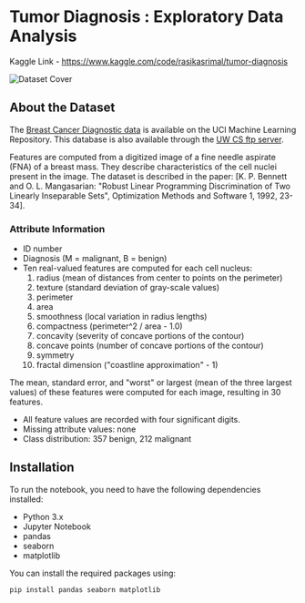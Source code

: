 

# Tumor Diagnosis : Exploratory Data Analysis

Kaggle Link - https://www.kaggle.com/code/rasikasrimal/tumor-diagnosis

![Dataset Cover](https://storage.googleapis.com/kaggle-datasets-images/180/384/3da2510581f9d3b902307ff8d06fe327/dataset-cover.jpg)


## About the Dataset

The [Breast Cancer Diagnostic data](https://archive.ics.uci.edu/ml/datasets/Breast+Cancer+Wisconsin+%28Diagnostic%29) is available on the UCI Machine Learning Repository. This database is also available through the [UW CS ftp server](http://ftp.cs.wisc.edu/math-prog/cpo-dataset/machine-learn/cancer/WDBC/).

Features are computed from a digitized image of a fine needle aspirate (FNA) of a breast mass. They describe characteristics of the cell nuclei present in the image. The dataset is described in the paper: [K. P. Bennett and O. L. Mangasarian: "Robust Linear Programming Discrimination of Two Linearly Inseparable Sets", Optimization Methods and Software 1, 1992, 23-34].

### Attribute Information

- ID number
- Diagnosis (M = malignant, B = benign)
- Ten real-valued features are computed for each cell nucleus:
  1. radius (mean of distances from center to points on the perimeter)
  2. texture (standard deviation of gray-scale values)
  3. perimeter
  4. area
  5. smoothness (local variation in radius lengths)
  6. compactness (perimeter^2 / area - 1.0)
  7. concavity (severity of concave portions of the contour)
  8. concave points (number of concave portions of the contour)
  9. symmetry
  10. fractal dimension ("coastline approximation" - 1)

The mean, standard error, and "worst" or largest (mean of the three largest values) of these features were computed for each image, resulting in 30 features.

- All feature values are recorded with four significant digits.
- Missing attribute values: none
- Class distribution: 357 benign, 212 malignant

## Installation

To run the notebook, you need to have the following dependencies installed:

- Python 3.x
- Jupyter Notebook
- pandas
- seaborn
- matplotlib

You can install the required packages using:

```bash
pip install pandas seaborn matplotlib
```
